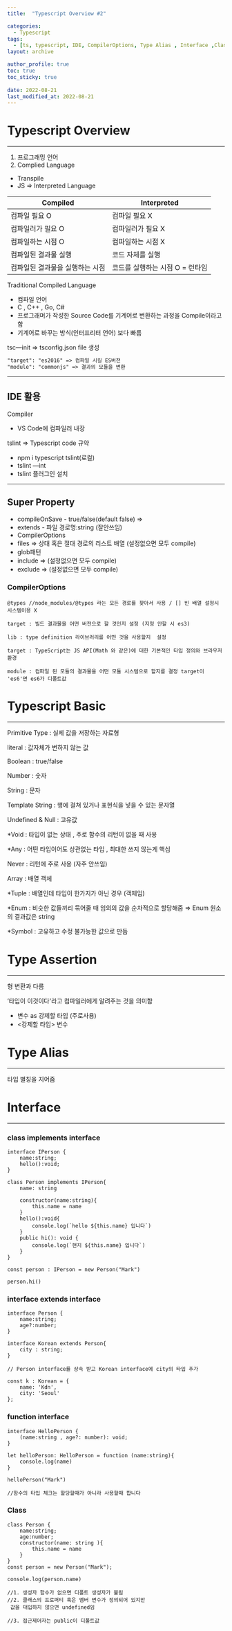 ```yaml
---
title:  "Typescript Overview #2"

categories:
  - Typescript
tags:
  - [ts, typescript, IDE, CompilerOptions, Type Alias , Interface ,Class]
layout: archive

author_profile: true
toc: true
toc_sticky: true
 
date: 2022-08-21
last_modified_at: 2022-08-21
---
```


# Typescript Overview

---

1. 프로그래밍 언어
2. Complied Language
- Transpile
- JS ⇒ Interpreted Language

| Compiled | Interpreted |
| --- | --- |
| 컴파일 필요 O | 컴파일 필요 X |
| 컴파일러가 필요 O | 컴파일러가 필요 X |
| 컴파일하는 시점 O | 컴파일하는 시점 X |
| 컴파일된 결과물 실행 | 코드 자체를 실행 |
| 컴파일된 결과물을 실행하는 시점 | 코드를 실행하는 시점 O = 런타임 |

Traditional Compiled Language

- 컴파일 언어
- C , C++ , Go, C#
- 프로그래머가 작성한 Source Code를 기계어로 변환하는 과정을 Compile이라고함
- 기계어로 바꾸는 방식(인터프리터 언어) 보다 빠름

tsc—init ⇒ tsconfig.json file 생성

```markdown
"target": "es2016" => 컴파일 시킬 ES버전
"module": "commonjs" => 결과의 모듈을 변환

```

---

## IDE 활용

Compiler

- VS Code에 컴파일러 내장

tslint ⇒ Typescript code 규약 

- npm i typescript tslint(로컬)
- tslint —int
- tslint 플러그인 설치

---

## Super Property

- compileOnSave - true/false(default false) ⇒
- extends - 파일 경로명:string (잘안쓰임)
- CompilerOptions
- files ⇒ 상대 혹은 절대 경로의 리스트 배열 (설정없으면 모두 compile)
- glob패턴
- include ⇒  (설정없으면 모두 compile)
- exclude ⇒  (설정없으면 모두 compile)

### CompilerOptions

```tsx
@types //node_modules/@types 라는 모든 경로를 찾아서 사용 / [] 빈 배열 설정시 시스템이용 X

target : 빌드 결과물을 어떤 버전으로 할 것인지 설정 (지정 안할 시 es3)

lib : type definition 라이브러리를 어떤 것을 사용할지  설정

target : TypeScript는 JS API(Math 와 같은)에 대한 기본적인 타입 정의와 브라우저 환경

module : 컴파일 된 모듈의 결과물을 어떤 모듈 시스템으로 할지를 결정 target이 'es6'면 es6가 디폴트값

```

# Typescript Basic

---

Primitive Type : 실제 값을 저장하는 자료형

literal : 값자체가 변하지 않는 값

Boolean : true/false

Number : 숫자

String : 문자

Template String : 행에 걸쳐 있거나 표현식을 넣을 수 있는 문자열

Undefined & Null : 고유값

*Void : 타입이 없는 상태 , 주로 함수의 리턴이 없을 때 사용

*Any : 어떤 타입이어도 상관없는 타입 , 최대한 쓰지 않는게 핵심 

Never : 리턴에 주로 사용 (자주 안쓰임)

Array : 배열 객체

*Tuple : 배열인데 타입이 한가지가 아닌 경우 (객체임) 

*Enum : 비슷한 값들끼리 묶어줄 때 임의의 값을 순차적으로 할당해줌 ⇒ Enum 원소의 결과값은 string

*Symbol : 고유하고 수정 불가능한 값으로 만듬

# Type Assertion

---

형 변환과 다름 

‘타입이 이것이다'라고 컴파일러에게 알려주는 것을 의미함

- 변수 as 강제할 타입 (주로사용)
- <강제할 타입> 변수

# Type Alias

---

타입 별칭을 지어줌

# Interface

---

### class implements interface

```tsx
interface IPerson {
    name:string;
    hello():void;
}

class Person implements IPerson{
    name: string

    constructor(name:string){
        this.name = name
    }
    hello():void{
        console.log(`hello ${this.name} 입니다`)
    }
    public hi(): void {
        console.log(`현지 ${this.name} 입니다`)
    }
}

const person : IPerson = new Person("Mark")

person.hi()
```

### interface extends interface

```tsx
interface Person {
    name:string;
    age?:number;
}

interface Korean extends Person{
    city : string;
}

// Person interface를 상속 받고 Korean interface에 city의 타입 추가 

const k : Korean = {
    name: 'Kdn',
    city: 'Seoul'
};
```

### function interface

```tsx
interface HelloPerson {
    (name:string , age?: number): void;
}

let helloPerson: HelloPerson = function (name:string){
    console.log(name)
}

helloPerson("Mark")

//함수의 타입 체크는 할당할때가 아니라 사용할때 합니다
```

### Class

```tsx
class Person {
	name:string;
	age:number;
	constructor(name: string ){
		this.name = name
	}
}
const person = new Person("Mark");

console.log(person.name)

//1. 생성자 함수가 없으면 디폴트 생성자가 불림
//2. 클래스의 프로퍼티 혹은 멤버 변수가 정의되어 있지만
 값을 대입하지 않으면 undefined임

//3. 접근제어자는 public이 디폴트값
```
